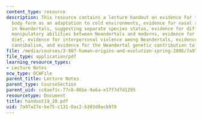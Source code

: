 ```yaml
---
content_type: resource
description: This resource contains a lecture handout on evidence for the Neandertal
  body form as an adaptation to cold environments, evidence for nasal specializations
  in Neandertals, suggesting separate species status, evidence for differences in
  manipulatory abilities between Neandertals and moderns, evidence for Neandertal
  diet, evidence for interpersonal violence among Neandertals, evidence for Neandertal
  cannibalism, and evidence for the Neandertal genetic contribution to modern humans.
file: /media/courses/3-987-human-origins-and-evolution-spring-2006/7a97a27ebe75c1310ac2b383d0acb970_handout19_20.pdf
file_type: application/pdf
learning_resource_types:
- Lecture Notes
ocw_type: OCWFile
parent_title: Lecture Notes
parent_type: CourseSection
parent_uid: cc8aef1c-77c8-86be-9a6a-e17f7d7d1295
resourcetype: Document
title: handout19_20.pdf
uid: 7a97a27e-be75-c131-0ac2-b383d0acb970
---
```

